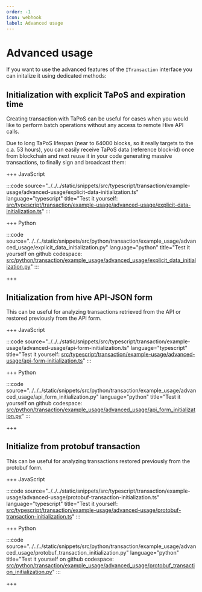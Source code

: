 ```yaml
---
order: -1
icon: webhook
label: Advanced usage
---
```


# Advanced usage

If you want to use the advanced features of the `ITransaction` interface you can initalize it using dedicated methods:

## Initialization with explicit TaPoS and expiration time

Creating transaction with TaPoS can be useful for cases when you would like to perform batch operations without any access to remote Hive API calls.

Due to long TaPoS lifespan (near to 64000 blocks, so it really targets to the c.a. 53 hours), you can easily receive TaPoS data (reference block-id) once from blockchain and next reuse it in your code generating massive transactions, to finally sign and broadcast them:

+++ JavaScript

:::code source="../../../static/snippets/src/typescript/transaction/example-usage/advanced-usage/explicit-data-initialization.ts" language="typescript" title="Test it yourself: [src/typescript/transaction/example-usage/advanced-usage/explicit-data-initialization.ts](https://stackblitz.com/github/openhive-network/wax-doc-snippets?file=src%2Ftypescript%2Ftransaction%2Fexample-usage%2Fadvanced-usage%2Fexplicit-data-initialization.ts&startScript=test-transaction-full-advanced-usage-explicit-data)" :::

+++ Python

:::code source="../../../static/snippets/src/python/transaction/example_usage/advanced_usage/explicit_data_initialization.py" language="python" title="Test it yourself on github codespace: [src/python/transaction/example_usage/advanced_usage/explicit_data_initialization.py](https://github.com/codespaces/new?repo=openhive-network/wax-doc-snippets&ref=kudmich/python-snippets&file=workspaces/wax-doc-snippets/src/python/transaction/example_usage/advanced_usage/explicit_data_initialization.py)" :::

+++

## Initialization from hive API-JSON form

This can be useful for analyzing transactions retrieved from the API or restored previously from the API form.

+++ JavaScript

:::code source="../../../static/snippets/src/typescript/transaction/example-usage/advanced-usage/api-form-initialization.ts" language="typescript" title="Test it yourself: [src/typescript/transaction/example-usage/advanced-usage/api-form-initialization.ts](https://stackblitz.com/github/openhive-network/wax-doc-snippets?file=src%2Ftypescript%2Ftransaction%2Fexample-usage%2Fadvanced-usage%2Fapi-form-initialization.ts&startScript=test-transaction-full-advanced-usage-api-form)" :::

+++ Python

:::code source="../../../static/snippets/src/python/transaction/example_usage/advanced_usage/api_form_initialization.py" language="python" title="Test it yourself on github codespace: [src/python/transaction/example_usage/advanced_usage/api_form_initialization.py](https://github.com/codespaces/new?repo=openhive-network/wax-doc-snippets&ref=kudmich/python-snippets&file=workspaces/wax-doc-snippets/src/python/transaction/example_usage/advanced_usage/api_form_initialization.py)" :::

+++

## Initialize from protobuf transaction

This can be useful for analyzing transactions restored previously from the protobuf form.

+++ JavaScript

:::code source="../../../static/snippets/src/typescript/transaction/example-usage/advanced-usage/protobuf-transaction-initialization.ts" language="typescript" title="Test it yourself: [src/typescript/transaction/example-usage/advanced-usage/protobuf-transaction-initialization.ts](https://stackblitz.com/github/openhive-network/wax-doc-snippets?file=src%2Ftypescript%2Ftransaction%2Fexample-usage%2Fadvanced-usage%2Fprotobuf-transaction-initialization.ts&startScript=test-transaction-full-advanced-usage-protobuf)" :::

+++ Python

:::code source="../../../static/snippets/src/python/transaction/example_usage/advanced_usage/protobuf_transaction_initialization.py" language="python" title="Test it yourself on github codespace: [src/python/transaction/example_usage/advanced_usage/protobuf_transaction_initialization.py](https://github.com/codespaces/new?repo=openhive-network/wax-doc-snippets&ref=kudmich/python-snippets&file=workspaces/wax-doc-snippets/src/python/transaction/example_usage/advanced_usage/protobuf_transaction_initialization.py)" :::

+++
